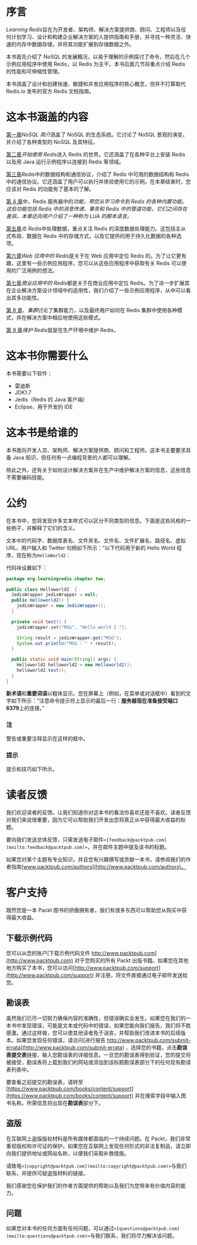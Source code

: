 # 序言

*Learning Redis*旨在为开发者、架构师、解决方案提供商、顾问、工程师以及任何计划学习、设计和构建企业解决方案的人提供指南和手册，并寻找一种灵活、快速的内存中数据存储，并将其功能扩展到存储数据之外。

本书首先介绍了 NoSQL 的发展概况，以易于理解的示例探讨了命令，然后在几个示例应用程序中使用 Redis，以 Redis 为主干。本书后面几节将重点介绍 Redis 的性能和可伸缩性管理。

本书涵盖了设计和创建快速、敏捷和并发应用程序的核心概念，但并不打算取代 Redis.io 发布的官方 Redis 文档指南。

# 这本书涵盖的内容

[第一章](1.html "Chapter 1. Introduction to NoSQL")*NoSQL 简介*涵盖了 NoSQL 的生态系统。它讨论了 NoSQL 景观的演变，并介绍了各种类型的 NoSQL 及其特征。

[第二章](2.html "Chapter 2. Getting Started with Redis")*开始使用 Redis*进入 Redis 的世界。它还涵盖了在各种平台上安装 Redis 以及用 Java 运行示例程序以连接到 Redis 等领域。

[第三章](3.html "Chapter 3. Data Structures and Communicating Protocol in Redis")*Redis*中的数据结构和通信协议，介绍了 Redis 中可用的数据结构和 Redis 中的通信协议。它还涵盖了用户可以执行并体验使用它的示例。在本章结束时，您应该对 Redis 的功能有了基本的了解。

[第 4 章](4.html "Chapter 4. Functions in the Redis Server")中，Redis 服务器中的*功能，带您从学习命令到 Redis 的各种内置功能。这些功能包括 Redis 中的消息传递、事务和 Redis 中的管道功能，它们之间存在差异。本章还向用户介绍了一种称为 LUA 的脚本语言。*

[第五章](5.html "Chapter 5. Handling Data in Redis")*在 Redis*中处理数据，重点关注 Redis 的深度数据处理能力。这包括主从式布局、数据在 Redis 中的存储方式，以及它提供的用于持久化数据的各种选项。

[第六章](6.html "Chapter 6. Redis in Web Applications")*Web 应用中的 Redis*是关于在 Web 应用中定位 Redis 的。为了让它更有趣，这里有一些示例应用程序，您可以从这些应用程序中获取有关 Redis 可以使用的广泛用例的想法。

[第七章](7.html "Chapter 7. Redis in Business Applications")*商业应用中的 Redis*都是关于在商业应用中定位 Redis。为了进一步扩展其在企业解决方案设计领域中的适用性，我们介绍了一些示例应用程序，从中可以看出其多功能性。

[第 8 章](8.html "Chapter 8. Clustering")、*集群*讨论了集群能力，以及最终用户如何在 Redis 集群中使用各种模式，并在解决方案中相应地使用这些模式。

[第 9 章](9.html "Chapter 9. Maintaining Redis")*维护 Redis*就是在生产环境中维护 Redis。

# 这本书你需要什么

本书需要以下软件：

*   雷迪斯
*   JDK1.7
*   Jedis（Redis 的 Java 客户端）
*   Eclipse，用于开发的 IDE

# 这本书是给谁的

本书面向开发人员、架构师、解决方案提供商、顾问和工程师。这本书主要要求具备 Java 知识，但任何有一点编程背景的人都可以理解。

除此之外，还有关于如何设计解决方案并在生产中维护解决方案的信息，这些信息不需要编码技能。

# 公约

在本书中，您将发现许多文本样式可以区分不同类型的信息。下面是这些风格的一些例子，并解释了它们的含义。

文本中的代码字、数据库表名、文件夹名、文件名、文件扩展名、路径名、虚拟 URL、用户输入和 Twitter 句柄如下所示：“以下代码用于新的 Hello World 程序，现在称为`HelloWorld2`：

代码块设置如下：

```java
package org.learningredis.chapter.two;

public class Helloworld2  {
  JedisWrapper jedisWrapper = null;
  public Helloworld2() {
    jedisWrapper = new JedisWrapper();
  }

  private void test() {
    jedisWrapper.set("MSG", "Hello world 2 ");

    String result = jedisWrapper.get("MSG");
    System.out.println("MSG : " + result);
  }

  public static void main(String[] args) {
    Helloworld2 helloworld2 = new Helloworld2();
    helloworld2.test();
  }
}
```

**新术语**和**重要词语**以粗体显示。您在屏幕上（例如，在菜单或对话框中）看到的文字如下所示：“注意命令提示符上显示的最后一行：**服务器现在准备接受端口 6379**上的连接。”

### 注

警告或重要注释显示在这样的框中。

### 提示

提示和技巧如下所示。

# 读者反馈

我们欢迎读者的反馈。让我们知道你对这本书的看法你喜欢还是不喜欢。读者反馈对我们来说很重要，因为它可以帮助我们开发出您将真正从中获得最大收益的标题。

要向我们发送总体反馈，只需发送电子邮件`<[feedback@packtpub.com](mailto:feedback@packtpub.com)>`，并在邮件主题中提及该书的标题。

如果您对某个主题有专业知识，并且您有兴趣撰写或贡献一本书，请参阅我们的作者指南[www.packtpub.com/authors](http://www.packtpub.com/authors)。

# 客户支持

既然您是一本 Packt 图书的骄傲拥有者，我们有很多东西可以帮助您从购买中获得最大收益。

## 下载示例代码

您可以从您的账户[下载示例代码文件 http://www.packtpub.com](http://www.packtpub.com) 对于您购买的所有 Packt 出版书籍。如果您在其他地方购买了本书，您可以访问[http://www.packtpub.com/support](http://www.packtpub.com/support) 并注册，将文件直接通过电子邮件发送给您。

## 勘误表

虽然我们已尽一切努力确保内容的准确性，但错误确实会发生。如果您在我们的一本书中发现错误，可能是文本或代码中的错误，如果您能向我们报告，我们将不胜感激。通过这样做，您可以使其他读者免于沮丧，并帮助我们改进本书的后续版本。如果您发现任何错误，请访问[进行报告 http://www.packtpub.com/submit-errata](http://www.packtpub.com/submit-errata) ，选择您的书籍，点击**勘误表提交表**链接，输入您勘误表的详细信息。一旦您的勘误表得到验证，您的提交将被接受，勘误表将上载到我们的网站或添加到该标题勘误表部分下的任何现有勘误表列表中。

要查看之前提交的勘误表，请转至[https://www.packtpub.com/books/content/support](https://www.packtpub.com/books/content/support) 并在搜索字段中输入图书名称。所需信息将出现在**勘误表**部分下。

## 盗版

在互联网上盗版版权材料是所有媒体都面临的一个持续问题。在 Packt，我们非常重视版权和许可证的保护。如果您在互联网上发现任何形式的非法复制品，请立即向我们提供地址或网站名称，以便我们采取补救措施。

请致电`<[copyright@packtpub.com](mailto:copyright@packtpub.com)>`与我们联系，并提供可疑盗版材料的链接。

我们感谢您在保护我们的作者方面提供的帮助以及我们为您带来有价值内容的能力。

## 问题

如果您对本书的任何方面有任何问题，可以通过`<[questions@packtpub.com](mailto:questions@packtpub.com)>`与我们联系，我们将尽力解决该问题。